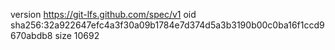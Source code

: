 version https://git-lfs.github.com/spec/v1
oid sha256:32a922647efc4a3f30a09b1784e7d374d5a3b3190b00c0ba16f1ccd9670abdb8
size 10692
